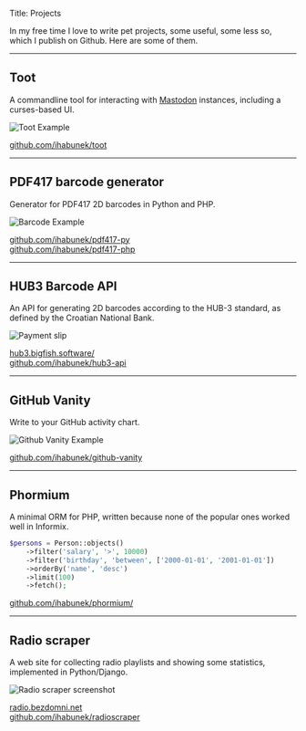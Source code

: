 Title: Projects

In my free time I love to write pet projects, some useful, some less so, which I
publish on Github. Here are some of them.

---

## Toot

A commandline tool for interacting with [Mastodon](https://joinmastodon.org/)
instances, including a curses-based UI.

![Toot Example]({filename}/images/toot.png)

<a href="https://github.com/ihabunek/toot"><i class="fa fa-github"></i> github.com/ihabunek/toot</a>

---

## PDF417 barcode generator

Generator for PDF417 2D barcodes in Python and PHP.

![Barcode Example]({filename}/images/barcode.png)

<a href="https://github.com/ihabunek/pdf417-py"><i class="fa fa-github"></i> github.com/ihabunek/pdf417-py</a><br />
<a href="https://github.com/ihabunek/pdf417-php"><i class="fa fa-github"></i> github.com/ihabunek/pdf417-php</a>

---

## HUB3 Barcode API

An API for generating 2D barcodes according to the HUB-3 standard, as defined by the Croatian National Bank.

![Payment slip]({filename}/images/uplatnica.png)

<a href="https://hub3.bigfish.software/"><i class="fa fa-globe"></i> hub3.bigfish.software/</a><br />
<a href="https://github.com/ihabunek/hub3-api"><i class="fa fa-github"></i> github.com/ihabunek/hub3-api</a>

---

## GitHub Vanity

Write to your GitHub activity chart.

![Github Vanity Example]({filename}/images/vanity.jpg)

<a href="https://github.com/ihabunek/github-vanity"><i class="fa fa-github"></i> github.com/ihabunek/github-vanity</a><br />

---

## Phormium

 A minimal ORM for PHP, written because none of the popular ones worked well in Informix.

```php
$persons = Person::objects()
    ->filter('salary', '>', 10000)
    ->filter('birthday', 'between', ['2000-01-01', '2001-01-01'])
    ->orderBy('name', 'desc')
    ->limit(100)
    ->fetch();
```

<a href="https://github.com/ihabunek/phormium/"><i class="fa fa-github"></i> github.com/ihabunek/phormium/</a><br />

---

## Radio scraper

A web site for collecting radio playlists and showing some statistics, implemented in Python/Django.

![Radio scraper screenshot]({filename}/images/radioscraper.png)

<a href="https://radio.bezdomni.net/"><i class="fa fa-globe"></i> radio.bezdomni.net</a><br />
<a href="https://github.com/ihabunek/radioscraper"><i class="fa fa-github"></i> github.com/ihabunek/radioscraper</a><br />
